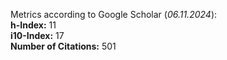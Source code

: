 Metrics according to Google Scholar (_06.11.2024_):<br/>
**h-Index:** 11<br/>
**i10-Index:** 17<br/>
**Number of Citations:** 501<br/>
